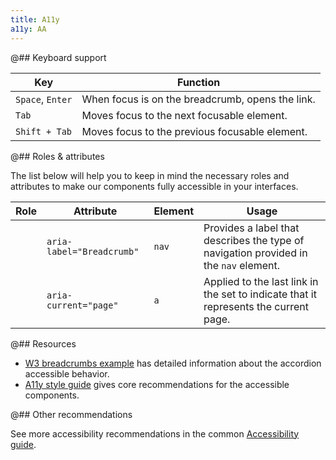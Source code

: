 ```yaml
---
title: A11y
a11y: AA
---
```


@## Keyboard support

| Key              | Function                                         |
| ---------------- | ------------------------------------------------ |
| `Space`, `Enter` | When focus is on the breadcrumb, opens the link. |
| `Tab`            | Moves focus to the next focusable element.       |
| `Shift + Tab`    | Moves focus to the previous focusable element.   |

@## Roles & attributes

The list below will help you to keep in mind the necessary roles and attributes to make our components fully accessible in your interfaces.

| Role | Attribute                 | Element | Usage                                                                                 |
| ---- | ------------------------- | ------- | ------------------------------------------------------------------------------------- |
|      | `aria-label="Breadcrumb"` | `nav`   | Provides a label that describes the type of navigation provided in the `nav` element. |
|      | `aria-current="page"`     | `a`     | Applied to the last link in the set to indicate that it represents the current page.  |

@## Resources

- [W3 breadcrumbs example](https://www.w3.org/TR/wai-aria-practices-1.1/examples/breadcrumb/index.html) has detailed information about the accordion accessible behavior.
- [A11y style guide](https://a11y-style-guide.com/style-guide/section-navigation.html) gives core recommendations for the accessible components.

@## Other recommendations

See more accessibility recommendations in the common [Accessibility guide](/core-principles/a11y/).
